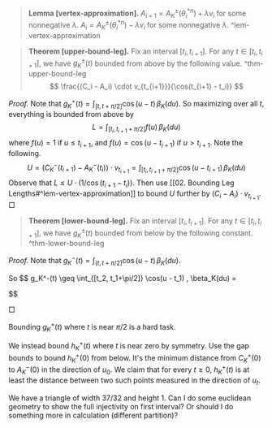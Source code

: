 > __Lemma [vertex-approximation].__ $A_{i+1}= A^{\pm}_K(\theta^{*n}_i) + \lambda v_i$ for some nonnegative $\lambda$. $A_{i}= A^{\pm}_K(\theta^{*n}_i) - \lambda v_i$ for some nonnegative $\lambda$. ^lem-vertex-approximation

> __Theorem [upper-bound-leg].__ Fix an interval $[t_{i}, t_{i+1}]$. For any $t \in [t_i, t_{i+1}]$, we have $g_K^{\pm}(t)$ bounded from above by the following value. ^thm-upper-bound-leg
$$
\frac{(C_i - A_i) \cdot v_{t_{i+1}}}{\cos(t_{i+1} - t_i)}
$$

_Proof._ Note that $g_{K}^+(t) = \int_{[t, t+\pi/2]} \cos(u - t) \, \beta_K(du)$. So maximizing over all $t$, everything is bounded from above by
$$
L = \int_{[t_i, t_{i+1}+\pi/2]} f(u) \, \beta_K(du)
$$
where $f(u) = 1$ if $u \leq t_{i+1}$, and $f(u) = \cos(u - t_{i+1})$ if $u > t_{i+1}$.
Note the following.
$$
U = (C^-_K(t_{i+1}) - A^-_K(t_{i})) \cdot v_{t_{i+1}} = \int_{[t_i, t_{i+1}+\pi/2]} \cos(u - t_{i+1}) \, \beta_K(du)
$$
Observe that $L \leq U \cdot (1/\cos(t_{i+1} - t_i))$. Then use [[02. Bounding Leg Lengths#^lem-vertex-approximation]] to bound $U$ further by $(C_i - A_i) \cdot v_{t_{i+1}}$.
□

> __Theorem [lower-bound-leg].__ Fix an interval $[t_{i}, t_{i+1}]$. For any $t \in [t_i, t_{i+1}]$, we have $g_K^{\pm}(t)$ bounded from below by the following constant. ^thm-lower-bound-leg

_Proof._ Note that $g_{K}^-(t) = \int_{(t, t+\pi/2]} \cos(u - t) \, \beta_K(du)$.

So 
$$
g_K^-(t) \geq \int_{[t_2, t_1+\pi/2]} \cos(u - t_1) \, \beta_K(du) = 

$$

□

Bounding $g^+_K(t)$ where $t$ is near $\pi/2$ is a hard task.

We instead bound $h^+_K(t)$ where $t$ is near zero by symmetry.
Use the gap bounds to bound $h^+_K(0)$ from below. It's the minimum distance from $C^+_K(0)$ to $A^-_K(0)$ in the direction of $u_0$. We claim that for every $t \geq 0$, $h^+_K(t)$ is at least the distance between two such points measured in the direction of $u_t$.

We have a triangle of width 37/32 and height 1. Can I do some euclidean geometry to show the full injectivity on first interval? Or should I do something more in calculation (different partition)?